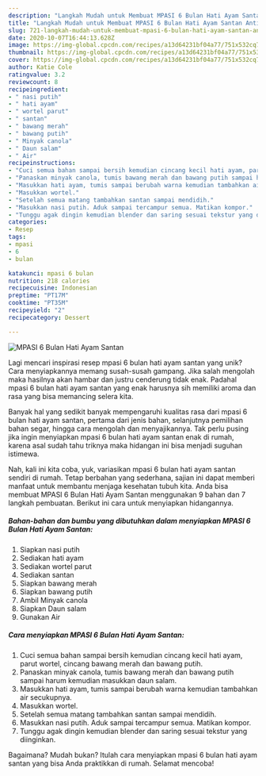 ```yaml
---
description: "Langkah Mudah untuk Membuat MPASI 6 Bulan Hati Ayam Santan Anti Gagal"
title: "Langkah Mudah untuk Membuat MPASI 6 Bulan Hati Ayam Santan Anti Gagal"
slug: 721-langkah-mudah-untuk-membuat-mpasi-6-bulan-hati-ayam-santan-anti-gagal
date: 2020-10-07T16:44:13.628Z
image: https://img-global.cpcdn.com/recipes/a13d64231bf04a77/751x532cq70/mpasi-6-bulan-hati-ayam-santan-foto-resep-utama.jpg
thumbnail: https://img-global.cpcdn.com/recipes/a13d64231bf04a77/751x532cq70/mpasi-6-bulan-hati-ayam-santan-foto-resep-utama.jpg
cover: https://img-global.cpcdn.com/recipes/a13d64231bf04a77/751x532cq70/mpasi-6-bulan-hati-ayam-santan-foto-resep-utama.jpg
author: Katie Cole
ratingvalue: 3.2
reviewcount: 8
recipeingredient:
- " nasi putih"
- " hati ayam"
- " wortel parut"
- " santan"
- " bawang merah"
- " bawang putih"
- " Minyak canola"
- " Daun salam"
- " Air"
recipeinstructions:
- "Cuci semua bahan sampai bersih kemudian cincang kecil hati ayam, parut wortel, cincang bawang merah dan bawang putih."
- "Panaskan minyak canola, tumis bawang merah dan bawang putih sampai harum kemudian masukkan daun salam."
- "Masukkan hati ayam, tumis sampai berubah warna kemudian tambahkan air secukupnya."
- "Masukkan wortel."
- "Setelah semua matang tambahkan santan sampai mendidih."
- "Masukkan nasi putih. Aduk sampai tercampur semua. Matikan kompor."
- "Tunggu agak dingin kemudian blender dan saring sesuai tekstur yang diinginkan."
categories:
- Resep
tags:
- mpasi
- 6
- bulan

katakunci: mpasi 6 bulan 
nutrition: 218 calories
recipecuisine: Indonesian
preptime: "PT17M"
cooktime: "PT35M"
recipeyield: "2"
recipecategory: Dessert

---
```



![MPASI 6 Bulan Hati Ayam Santan](https://img-global.cpcdn.com/recipes/a13d64231bf04a77/751x532cq70/mpasi-6-bulan-hati-ayam-santan-foto-resep-utama.jpg)

Lagi mencari inspirasi resep mpasi 6 bulan hati ayam santan yang unik? Cara menyiapkannya memang susah-susah gampang. Jika salah mengolah maka hasilnya akan hambar dan justru cenderung tidak enak. Padahal mpasi 6 bulan hati ayam santan yang enak harusnya sih memiliki aroma dan rasa yang bisa memancing selera kita.

Banyak hal yang sedikit banyak mempengaruhi kualitas rasa dari mpasi 6 bulan hati ayam santan, pertama dari jenis bahan, selanjutnya pemilihan bahan segar, hingga cara mengolah dan menyajikannya. Tak perlu pusing jika ingin menyiapkan mpasi 6 bulan hati ayam santan enak di rumah, karena asal sudah tahu triknya maka hidangan ini bisa menjadi suguhan istimewa.




Nah, kali ini kita coba, yuk, variasikan mpasi 6 bulan hati ayam santan sendiri di rumah. Tetap berbahan yang sederhana, sajian ini dapat memberi manfaat untuk membantu menjaga kesehatan tubuh kita. Anda bisa membuat MPASI 6 Bulan Hati Ayam Santan menggunakan 9 bahan dan 7 langkah pembuatan. Berikut ini cara untuk menyiapkan hidangannya.

<!--inarticleads1-->

##### Bahan-bahan dan bumbu yang dibutuhkan dalam menyiapkan MPASI 6 Bulan Hati Ayam Santan:

1. Siapkan  nasi putih
1. Sediakan  hati ayam
1. Sediakan  wortel parut
1. Sediakan  santan
1. Siapkan  bawang merah
1. Siapkan  bawang putih
1. Ambil  Minyak canola
1. Siapkan  Daun salam
1. Gunakan  Air




<!--inarticleads2-->

##### Cara menyiapkan MPASI 6 Bulan Hati Ayam Santan:

1. Cuci semua bahan sampai bersih kemudian cincang kecil hati ayam, parut wortel, cincang bawang merah dan bawang putih.
1. Panaskan minyak canola, tumis bawang merah dan bawang putih sampai harum kemudian masukkan daun salam.
1. Masukkan hati ayam, tumis sampai berubah warna kemudian tambahkan air secukupnya.
1. Masukkan wortel.
1. Setelah semua matang tambahkan santan sampai mendidih.
1. Masukkan nasi putih. Aduk sampai tercampur semua. Matikan kompor.
1. Tunggu agak dingin kemudian blender dan saring sesuai tekstur yang diinginkan.




Bagaimana? Mudah bukan? Itulah cara menyiapkan mpasi 6 bulan hati ayam santan yang bisa Anda praktikkan di rumah. Selamat mencoba!
